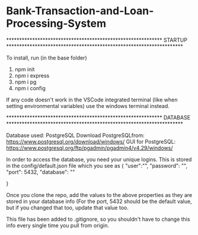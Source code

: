 # Bank-Transaction-and-Loan-Processing-System

************************************************************   STARTUP   ********************************************************************

To install, run (in the base folder)
1. npm init
2. npm i express
3. npm i pg
4. npm i config

If any code doesn't work in the VSCode integrated terminal (like when setting environmental variables) use the windows terminal instead.

************************************************************   DATABASE   ********************************************************************

Database used: PostgreSQL
Download PostgreSQLfrom: https://www.postgresql.org/download/windows/
GUI for PostgreSQL: https://www.postgresql.org/ftp/pgadmin/pgadmin4/v4.29/windows/

In order to access the database, you need your unique logins. This is stored in the config/default.json file which you see as 
{
    "user":"",
    "password": "",
    "port": 5432,
    "database": ""
    
}

Once you clone the repo, add the values to the above properties as they are stored in your database info (For the port, 5432 should be the default value, but if you changed that too, update that value too.

This file has been added to .gitignore, so you shouldn't have to change this info every single time you pull from origin.
